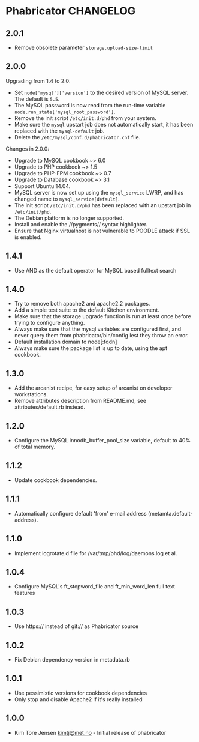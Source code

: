Phabricator CHANGELOG
=====================

2.0.1
-----
- Remove obsolete parameter `storage.upload-size-limit`

2.0.0
-----
Upgrading from 1.4 to 2.0:
- Set `node['mysql']['version']` to the desired version of MySQL server. The default is `5.5`.
- The MySQL password is now read from the run-time variable `node.run_state['mysql_root_password']`.
- Remove the init script `/etc/init.d/phd` from your system.
- Make sure the `mysql` upstart job does not automatically start, it has been replaced with the `mysql-default` job.
- Delete the `/etc/mysql/conf.d/phabricator.cnf` file.

Changes in 2.0.0:
- Upgrade to MySQL cookbook ~> 6.0
- Upgrade to PHP cookbook ~> 1.5
- Upgrade to PHP-FPM cookbook ~> 0.7
- Upgrade to Database cookbook ~> 3.1
- Support Ubuntu 14.04.
- MySQL server is now set up using the `mysql_service` LWRP, and has changed name to `mysql_service[default]`.
- The init script `/etc/init.d/phd` has been replaced with an upstart job in `/etc/init/phd`.
- The Debian platform is no longer supported.
- Install and enable the //pygments// syntax highlighter.
- Ensure that Nginx virtualhost is not vulnerable to POODLE attack if SSL is enabled.

1.4.1
-----
- Use AND as the default operator for MySQL based fulltext search

1.4.0
-----
- Try to remove both apache2 and apache2.2 packages.
- Add a simple test suite to the default Kitchen environment.
- Make sure that the storage upgrade function is run at least once before trying to configure anything.
- Always make sure that the mysql variables are configured first, and never query them from phabricator/bin/config lest they throw an error.
- Default installation domain to node[:fqdn]
- Always make sure the package list is up to date, using the apt cookbook.

1.3.0
-----
- Add the arcanist recipe, for easy setup of arcanist on developer workstations.
- Remove attributes description from README.md, see attributes/default.rb instead.

1.2.0
-----
- Configure the MySQL innodb_buffer_pool_size variable, default to 40% of total memory.

1.1.2
-----
- Update cookbook dependencies.

1.1.1
-----
- Automatically configure default 'from' e-mail address (metamta.default-address).

1.1.0
-----
- Implement logrotate.d file for /var/tmp/phd/log/daemons.log et al.

1.0.4
-----
- Configure MySQL's ft_stopword_file and ft_min_word_len full text features

1.0.3
-----
- Use https:// instead of git:// as Phabricator source

1.0.2
-----
- Fix Debian dependency version in metadata.rb

1.0.1
-----
- Use pessimistic versions for cookbook dependencies
- Only stop and disable Apache2 if it's really installed

1.0.0
-----
- Kim Tore Jensen <kimtj@met.no> - Initial release of phabricator
